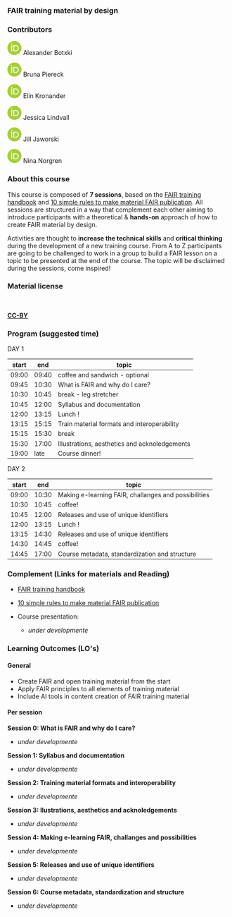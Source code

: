 ### FAIR training material by __design__

### Contributors

[![ORCID](https://raw.githubusercontent.com/vibbits/rdm-introductory-course/main/images/logos/32px-ORCID_iD.svg.png)](https://orcid.org/0000-0001-6691-4233) Alexander Botxki

[![ORCID](https://raw.githubusercontent.com/vibbits/rdm-introductory-course/main/images/logos/32px-ORCID_iD.svg.png)](https://orcid.org/0000-0001-5958-0669) Bruna Piereck

[![ORCID](https://raw.githubusercontent.com/vibbits/rdm-introductory-course/main/images/logos/32px-ORCID_iD.svg.png)](https://orcid.org/0000-0003-0280-6318) Elin Kronander

[![ORCID](https://raw.githubusercontent.com/vibbits/rdm-introductory-course/main/images/logos/32px-ORCID_iD.svg.png)](https://orcid.org/0000-0002-5042-8481) Jessica Lindvall

[![ORCID](https://raw.githubusercontent.com/vibbits/rdm-introductory-course/main/images/logos/32px-ORCID_iD.svg.png)](https://orcid.org/) Jill Jaworski

[![ORCID](https://raw.githubusercontent.com/vibbits/rdm-introductory-course/main/images/logos/32px-ORCID_iD.svg.png)](https://orcid.org/0000-0002-3823-1555) Nina Norgren

### About this course

This course is composed of **7 sessions**, based on the [FAIR training handbook](https://elixir-europe-training.github.io/ELIXIR-TrP-FAIR-training-handbook/) and [10 simple rules to make material FAIR publication](https://journals.plos.org/ploscompbiol/article?id=10.1371/journal.pcbi.1007854). All sessions are structured in a way that complement each other aiming to introduce participants with a theoretical & **hands-on** approach of how to create FAIR material by design.

Activities are thought to **increase the technical skills** and **critical thinking** during the development of a new training course. From A to Z participants are going to be challenged to work in a group to build a FAIR lesson on a topic to be presented at the end of the course. The topic will be disclaimed during the sessions, come inspired!


### Material license

<img src="https://raw.githubusercontent.com/vibbits/rdm-course-2022/main/images/logos/CC-by.png" title="" alt="" width="143">

[**CC-BY**](https://creativecommons.org/licenses/by/4.0/)

### Program (suggested time)

DAY 1

| start 	| end   	| topic   	|
|-------	|-------	|---------	|
| 09:00 	| 09:40 	| coffee and sandwich - optional	             |
| 09:45 	| 10:30 	| What is FAIR and why do I care? 	       	   |
| 10:30 	| 10:45 	| break - leg stretcher                    	   |
| 10:45 	| 12:00 	| Syllabus and documentation               	   |
| 12:00 	| 13:15 	| Lunch ! 	   	           	     	         	   |
| 13:15 	| 15:15 	| Train material formats and interoperability  |
| 15:15 	| 15:30 	| break     	           	     	               |
| 15:30 	| 17:00 	| Illustrations, aesthetics and acknoledgements|
| 19:00 	| late   	| Course dinner!      	                       |


DAY 2

| start 	| end   	| topic   	|
|-------	|-------	|---------	|
| 09:00 	| 10:30 	| Making e-learning FAIR, challanges and possibilities 	|
| 10:30 	| 10:45 	| coffee! 	           	           	                   	|
| 10:45 	| 12:00 	| Releases and use of unique identifiers               	|
| 12:00 	| 13:15 	| Lunch ! 	   	           	     	                	    |
| 13:15 	| 14:30 	| Releases and use of unique identifiers               	|
| 14:30 	| 14:45 	| coffee!    	           	     	                      	|
| 14:45 	| 17:00 	| Course metadata, standardization and structure      	|

### Complement (Links for materials and Reading)

- [FAIR training handbook](https://elixir-europe-training.github.io/ELIXIR-TrP-FAIR-training-handbook/)
- [10 simple rules to make material FAIR publication](https://journals.plos.org/ploscompbiol/article?id=10.1371/journal.pcbi.1007854)

- Course presentation:
  
  - *under developmente*
  

### Learning Outcomes (LO's)

#### General 

- Create FAIR and open training material from the start 
- Apply FAIR principles to all elements of training material
- Include AI tools in content creation of FAIR training material

#### Per session

**Session 0: What is FAIR and why do I care?**

- *under developmente*

**Session 1: Syllabus and documentation**

- *under developmente*

**Session 2: Training material formats and interoperability**

- *under developmente*

**Session 3: Ilustrations, aesthetics and acknoledgements**

- *under developmente*

**Session 4: Making e-learning FAIR, challanges and possibilities**

- *under developmente*

**Session 5: Releases and use of unique identifiers**

- *under developmente*

**Session 6: Course metadata, standardization and structure**

- *under developmente*
